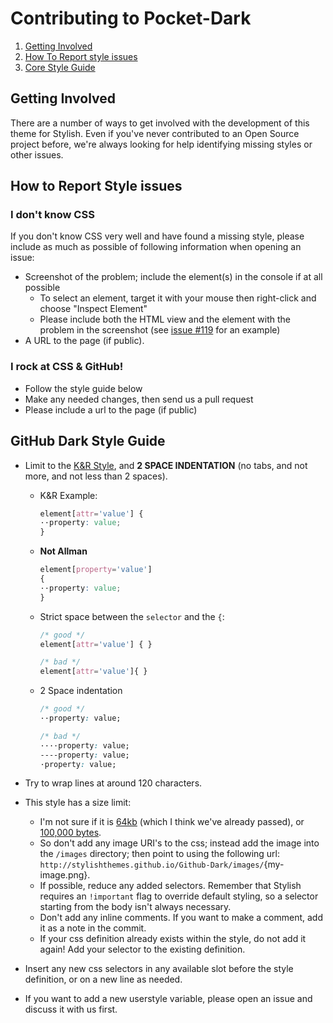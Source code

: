 # Contributing to Pocket-Dark

1. [Getting Involved](#getting-involved)
2. [How To Report style issues](#how-to-report-style-issues)
3. [Core Style Guide](#github-dark-style-guide)

## Getting Involved

There are a number of ways to get involved with the development of this theme for Stylish. Even if you've never contributed to an Open Source project before, we're always looking for help identifying missing styles or other issues.

## How to Report Style issues

### I don't know CSS
If you don't know CSS very well and have found a missing style, please include as much as possible of following information when opening an issue:

* Screenshot of the problem; include the element(s) in the console if at all possible
  * To select an element, target it with your mouse then right-click and choose "Inspect Element"
  * Please include both the HTML view and the element with the problem in the screenshot (see [issue #119](https://github.com/StylishThemes/GitHub-Dark/issues/119) for an example)
* A URL to the page (if public).

### I rock at CSS & GitHub!
* Follow the style guide below
* Make any needed changes, then send us a pull request
* Please include a url to the page (if public)

## GitHub Dark Style Guide

* Limit to the [K&R Style](http://en.wikipedia.org/wiki/1_true_brace_style#K.26R_style), and **2 SPACE INDENTATION** (no tabs, and not more, and not less than 2 spaces).

  * K&R Example:
    ```css
    element[attr='value'] {
    ··property: value;
    }
    ```

  * **Not Allman**
    ```css
    element[property='value']
    {
    ··property: value;
    }
    ```

  * Strict space between the `selector` and the `{`:
    ```css
    /* good */
    element[attr='value'] { }

    /* bad */
    element[attr='value']{ }
    ```
  
  * 2 Space indentation
    ```css
    /* good */
    ··property: value;

    /* bad */
    ····property: value;
    ----property: value;
    ·property: value;
    ```

* Try to wrap lines at around 120 characters.
* This style has a size limit:
  * I'm not sure if it is [64kb](https://github.com/JasonBarnabe/stylish/wiki/Embedding-images-in-styles) (which I think we've already passed), or [100,000 bytes](http://userstyles.org/help/coding).
  * So don't add any image URI's to the css; instead add the image into the `/images` directory; then point to using the following url: `http://stylishthemes.github.io/Github-Dark/images/`{my-image.png}.
  * If possible, reduce any added selectors. Remember that Stylish requires an `!important` flag to override default styling, so a selector starting from the body isn't always necessary.
  * Don't add any inline comments. If you want to make a comment, add it as a note in the commit.
  * If your css definition already exists within the style, do not add it again! Add your selector to the existing definition.
* Insert any new css selectors in any available slot before the style definition, or on a new line as needed.
* If you want to add a new userstyle variable, please open an issue and discuss it with us first.
